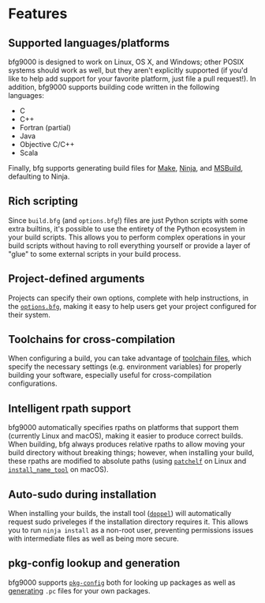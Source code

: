 # Features

## Supported languages/platforms

bfg9000 is designed to work on Linux, OS X, and Windows; other POSIX systems
should work as well, but they aren't explicitly supported (if you'd like to help
add support for your favorite platform, just file a pull request!). In addition,
bfg9000 supports building code written in the following languages:

* C
* C++
* Fortran (partial)
* Java
* Objective C/C++
* Scala

Finally, bfg supports generating build files for [Make][make], [Ninja][ninja],
and [MSBuild][msbuild], defaulting to Ninja.

## Rich scripting

Since `build.bfg` (and `options.bfg`!) files are just Python scripts with some
extra builtins, it's possible to use the entirety of the Python ecosystem in
your build scripts. This allows you to perform complex operations in your build
scripts without having to roll everything yourself or provide a layer of "glue"
to some external scripts in your build process.

## Project-defined arguments

Projects can specify their own options, complete with help instructions, in the
[`options.bfg`](writing.md#options), making it easy to help users get your
project configured for their system.

## Toolchains for cross-compilation

When configuring a build, you can take advantage of [toolchain
files](building.md#using-toolchain-files), which specify the necessary settings
(e.g. environment variables) for properly building your software, especially
useful for cross-compilation configurations.

## Intelligent rpath support

bfg9000 automatically specifies rpaths on platforms that support them
(currently Linux and macOS), making it easier to produce correct builds. When
building, bfg always produces relative rpaths to allow moving your build
directory without breaking things; however, when installing your build, these
rpaths are modified to absolute paths (using [`patchelf`][patchelf] on Linux and
[`install_name_tool`][install_name_tool] on macOS).

## Auto-sudo during installation

When installing your builds, the install tool ([`doppel`][doppel]) will
automatically request sudo priveleges if the installation directory requires it.
This allows you to run `ninja install` as a non-root user, preventing
permissions issues with intermediate files as well as being more secure.

## pkg-config lookup and generation

bfg9000 supports [`pkg-config`][pkg-config] both for looking up packages as well
as [generating](../reference/builtins.md#pkg_config) `.pc` files for your own
packages.

[ninja]: https://ninja-build.org/
[make]: https://www.gnu.org/software/make/
[msbuild]: https://msdn.microsoft.com/en-us/library/dd393574(v=vs.120).aspx
[patchelf]: https://nixos.org/patchelf.html
[install_name_tool]: https://www.unix.com/man-page/osx/1/install_name_tool/
[doppel]: https://github.com/jimporter/doppel
[pkg-config]: https://www.freedesktop.org/wiki/Software/pkg-config/

